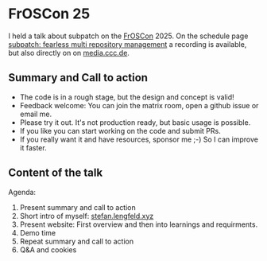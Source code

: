 # FrOSCon 25

I held a talk about subpatch on the [FrOSCon](https://froscon.org/) 2025. On
the schedule page
[subpatch: fearless multi repository management](https://programm.froscon.org/froscon2025/talk/8a2eb9f1-3cd7-416e-acfc-380c722935fc/)
a recording is available, but also directly on
on [media.ccc.de](https://media.ccc.de/v/froscon2025-3389-subpatch_fearless_multi_repository_management).


## Summary and Call to action

* The code is in a rough stage, but the design and concept is valid!
* Feedback welcome: You can join the matrix room, open a github issue or email me.
* Please try it out. It's not production ready, but basic usage is possible.
* If you like you can start working on the code and submit PRs.
* If you really want it and have resources, sponsor me ;-) So I can improve it
  faster.


## Content of the talk

Agenda:

1. Present summary and call to action
2. Short intro of myself: [stefan.lengfeld.xyz](https://stefan.lengfeld.xyz/)
3. Present website: First overview and then into learnings and requirments.
4. Demo time
5. Repeat summary and call to action
6. Q&A and cookies
